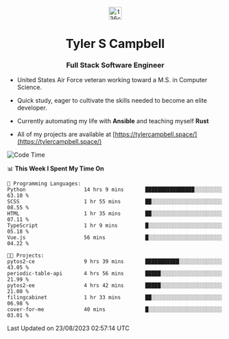 <p align="center">
<a href="https://www.linkedin.com/in/t36campbell" target="blank"><img align="center" src="https://ik.imagekit.io/t36campbell/Portfolio/linkedin.png.original_m8bbGgPh6.png" alt="t36campbell" height="30" width="30" /></a>
</p>
<h1 align="center">Tyler S Campbell</h1>
<h3 align="center">Full Stack Software Engineer</h3>

* United States Air Force veteran working toward a M.S. in Computer Science.

* Quick study, eager to cultivate the skills needed to become an elite developer.

* Currently automating my life with **Ansible** and teaching myself **Rust**

* All of my projects are available at [https://tylercampbell.space/](https://tylercampbell.space/)

<!--START_SECTION:waka-->
![Code Time](http://img.shields.io/badge/Code%20Time-2%2C721%20hrs%2041%20mins-blue)

📊 **This Week I Spent My Time On** 

```text
💬 Programming Languages: 
Python                   14 hrs 9 mins       ████████████████░░░░░░░░░   63.10 % 
SCSS                     1 hr 55 mins        ██░░░░░░░░░░░░░░░░░░░░░░░   08.55 % 
HTML                     1 hr 35 mins        ██░░░░░░░░░░░░░░░░░░░░░░░   07.11 % 
TypeScript               1 hr 9 mins         █░░░░░░░░░░░░░░░░░░░░░░░░   05.18 % 
Vue.js                   56 mins             █░░░░░░░░░░░░░░░░░░░░░░░░   04.22 % 

🐱‍💻 Projects: 
pytos2-ce                9 hrs 39 mins       ███████████░░░░░░░░░░░░░░   43.05 % 
periodic-table-api       4 hrs 56 mins       █████░░░░░░░░░░░░░░░░░░░░   21.99 % 
pytos2-ee                4 hrs 42 mins       █████░░░░░░░░░░░░░░░░░░░░   21.00 % 
filingcabinet            1 hr 33 mins        ██░░░░░░░░░░░░░░░░░░░░░░░   06.98 % 
cover-for-me             40 mins             █░░░░░░░░░░░░░░░░░░░░░░░░   03.01 % 
```


 Last Updated on 23/08/2023 02:57:14 UTC
<!--END_SECTION:waka-->
